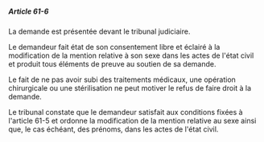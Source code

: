 ##### Article 61-6

La demande est présentée devant le tribunal judiciaire.

Le demandeur fait état de son consentement libre et éclairé à la modification de la mention relative à son sexe dans les actes de l'état civil et produit tous éléments de preuve au soutien de sa demande.

Le fait de ne pas avoir subi des traitements médicaux, une opération chirurgicale ou une stérilisation ne peut motiver le refus de faire droit à la demande.

Le tribunal constate que le demandeur satisfait aux conditions fixées à l'article 61-5 et ordonne la modification de la mention relative au sexe ainsi que, le cas échéant, des prénoms, dans les actes de l'état civil.

